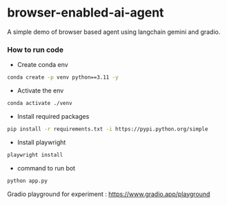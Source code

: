# browser-enabled-ai-agent
A simple demo of browser based agent using langchain gemini and gradio.


### How to run code

- Create conda env

```bash
conda create -p venv python==3.11 -y
```

- Activate the env

```bash
conda activate ./venv
```

- Install required packages

```bash
pip install -r requirements.txt -i https://pypi.python.org/simple
```

- Install playwright
```bash
playwright install
```

- command to run bot

```bash
python app.py
```


Gradio playground for experiment : https://www.gradio.app/playground